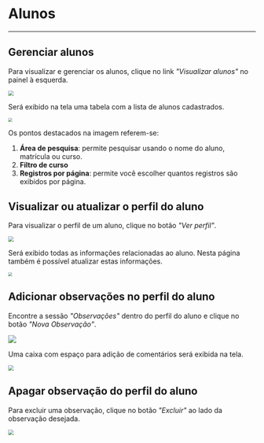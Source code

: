 # Alunos

---

## Gerenciar alunos

Para visualizar e gerenciar os alunos, clique no link *"Visualizar alunos"* no painel à esquerda.

<img src="https://i.imgur.com/hp3o7bx.png" style="zoom:67%;" />



Será exibido na tela uma tabela com a lista de alunos cadastrados.

<img src="https://i.imgur.com/gZHYbeB.png" style="zoom:50%;" />



Os pontos destacados na imagem referem-se:

1. **Área de pesquisa**: permite pesquisar usando o nome do aluno, matrícula ou curso.
2. **Filtro de curso**
3. **Registros por página**: permite você escolher quantos registros são exibidos por página.



## Visualizar ou atualizar o perfil do aluno

Para visualizar o perfil de um aluno, clique no botão *"Ver perfil"*.

<img src="https://i.imgur.com/Oj0j6Uy.png" style="zoom: 67%;" />





Será exibido todas as informações relacionadas ao aluno. Nesta página também é possível atualizar estas informações.

<img src="https://i.imgur.com/6SW8RTz.png" style="zoom:50%;" />



## Adicionar observações no perfil do aluno

Encontre a sessão *"Observações"* dentro do perfil do aluno e clique no botão *"Nova Observação"*.

![](https://i.imgur.com/AZGFlix.png)

Uma caixa com espaço para adição de comentários será exibida na tela.

<img src="https://i.imgur.com/TCCUPjU.png" style="zoom:70%;" />



## Apagar observação do perfil do aluno

Para excluir uma observação, clique no botão *"Excluir"* ao lado da observação desejada.

<img src="https://i.imgur.com/CNZRF38.png" style="zoom:70%;" />